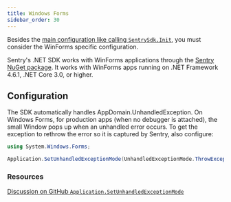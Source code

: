 ```yaml
---
title: Windows Forms
sidebar_order: 30
---
```


Besides the [main configuration like calling `SentrySdk.Init`](/platforms/dotnet/), you must consider the WinForms specific configuration.

Sentry's .NET SDK works with WinForms applications through the [Sentry NuGet package](https://www.nuget.org/packages/Sentry). It works with WinForms apps running on .NET Framework 4.6.1, .NET Core 3.0, or higher.

## Configuration

The SDK automatically handles AppDomain.UnhandledException. On Windows Forms, for production apps (when no debugger is attached), the small Window pops up when an unhandled error occurs. To get the exception to rethrow the error so it is captured by Sentry, also configure:

```csharp
using System.Windows.Forms;

Application.SetUnhandledExceptionMode(UnhandledExceptionMode.ThrowException);
```

### Resources

[Discussion on GitHub `Application.SetUnhandledExceptionMode`](https://github.com/getsentry/sentry-dotnet/issues/176)
